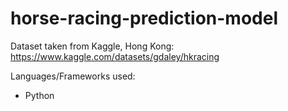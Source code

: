 # horse-racing-prediction-model

Dataset taken from Kaggle, Hong Kong: https://www.kaggle.com/datasets/gdaley/hkracing

Languages/Frameworks used:

- Python
